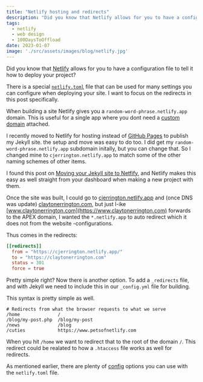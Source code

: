 ```yaml
---
title: "Netlify hosting and redirects"
description: "Did you know that Netlify allows for you to have a configuration file to tell it how to deploy your project?"
tags:
  - netlify
  - web design
  - 100DaysToOffload
date: 2023-01-07
image: './src/assets/images/blog/netlify.jpg'
---
```


Did you know that [Netlify](https://netlify.com) allows for you to have a configuration file to tell it how to deploy your project?

There is a special [`netlify.toml`](https://docs.netlify.com/configure-builds/file-based-configuration/#sample-netlify-toml-file) file that can be used for many settings you can configure when deploying your site. I want to focus on the redirects in this post specifically.

When building a site Netlify gives you a `random-word-phrase.netlify.app` domain. This is useful for a single app where you dont need a [custom domain](https://docs.netlify.com/domains-https/custom-domains/) attached.

I recently moved to Netlify for hosting instead of [GitHub Pages](https://pages.github.com/) to publish my Jekyll site. the setup and move was easy to do too. I did get my `random-word-phrase.netlify.app` subdomain initally, but you can change that. So I changed mine to `cjerrington.netlify.app` to match some of the other naming schemes of other items.

I found this post on [Moving your Jekyll site to Netfify](https://www.netlify.com/blog/2017/05/11/migrating-your-jekyll-site-to-netlify/), and Netlify makes this easy as well straight from your dashboard when making a new project with them.

Once the site was built, I could go to [cjerrington.netlify.app](https://cjerrington.netlify.app) and (once DNS was update) [claytonerrington.com](https://claytonerrington.com), but just l-ike [www.claytonerrington.com](https://www.claytonerrington.com) forwards to the APEX domain, I wanted the `*.netlify.app` to auto redirect which it does not from the website -configurations.

Thus comes in the redirects:

```toml
[[redirects]]
  from = "https://cjerrington.netlify.app/"
  to = "https://claytonerrington.com"
  status = 301
  force = true
```

Pretty simple right? Now there is another option. To add a `_redirects` file, and with Jekyll we need to include this in our `_config.yml` file for building.

This syntax is pretty simple as well.

```text
# Redirects from what the browser requests to what we serve
/home              /
/blog/my-post.php  /blog/my-post
/news              /blog
/cuties            https://www.petsofnetlify.com
```

When you hit `/home` we want to redirect that to the root of the domain `/`. This redirect could be realated to how a `.htaccess` file works as well for redirects.

As mentioned earlier, there are plenty of [config](https://docs.netlify.com/configure-builds/file-based-configuration/#sample-netlify-toml-file) options you can use with the `netlify.toml` file.
